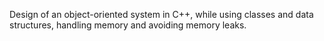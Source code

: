 Design of an object-oriented system in C++, while using classes and data structures, handling memory and avoiding memory leaks.